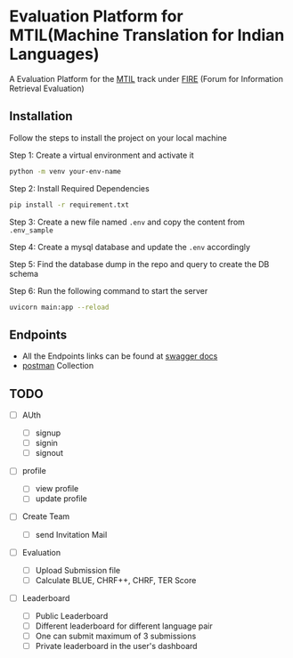 # Evaluation Platform for MTIL(Machine Translation for Indian Languages)

A Evaluation Platform for the [MTIL](https://mtilfire.github.io/mtil/2023/index.html) track under [FIRE](http://fire.irsi.res.in/fire/2023/home) (Forum for Information Retrieval Evaluation)

## Installation

Follow the steps to install the project on your local machine

Step 1: Create a virtual environment and activate it

```bash
python -m venv your-env-name
```

Step 2: Install Required Dependencies

```bash
pip install -r requirement.txt
```

Step 3: Create a new file named `.env` and copy the content from `.env_sample`

Step 4: Create a mysql database and update the `.env` accordingly

Step 5: Find the database dump in the repo and query to create the DB schema

Step 6: Run the following command to start the server

```bash
uvicorn main:app --reload
```

## Endpoints

* All the Endpoints links can be found at [swagger docs](http://localhost:8000/docs)
* [postman](https://api.postman.com/collections/15333643-c85f704f-0d15-4d46-b725-d38b495aeb7c?access_key=PMAT-01H602RYKW8NNDMYK2XH46S5P5) Collection


## TODO

* [ ] AUth

  * [ ] signup
  * [ ] signin
  * [ ] signout
* [ ] profile

  * [ ] view profile
  * [ ] update profile
* [ ] Create Team

  * [ ] send Invitation Mail
* [ ] Evaluation

  * [ ] Upload Submission file
  * [ ] Calculate BLUE, CHRF++, CHRF, TER Score
* [ ] Leaderboard

  * [ ] Public Leaderboard
  * [ ] Different leaderboard for different language pair
  * [ ] One can submit maximum of 3 submissions
  * [ ] Private leaderboard in the user's dashboard
